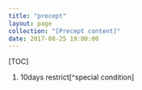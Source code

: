 ```yaml
---
title: "precept"
layout: page
collection: "[Precept content]"
date: 2017-08-25 19:00:00
---
```

[TOC]

1. 10days restrict[^special condition] 